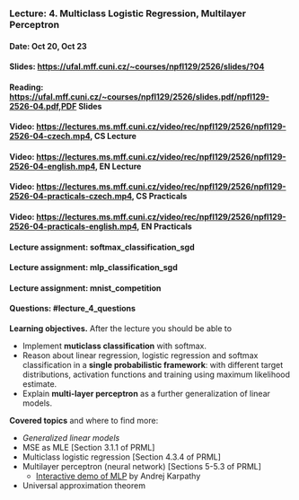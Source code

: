 ### Lecture: 4. Multiclass Logistic Regression, Multilayer Perceptron
#### Date: Oct 20, Oct 23
#### Slides: https://ufal.mff.cuni.cz/~courses/npfl129/2526/slides/?04
#### Reading: https://ufal.mff.cuni.cz/~courses/npfl129/2526/slides.pdf/npfl129-2526-04.pdf,PDF Slides
#### Video: https://lectures.ms.mff.cuni.cz/video/rec/npfl129/2526/npfl129-2526-04-czech.mp4, CS Lecture
#### Video: https://lectures.ms.mff.cuni.cz/video/rec/npfl129/2526/npfl129-2526-04-english.mp4, EN Lecture
#### Video: https://lectures.ms.mff.cuni.cz/video/rec/npfl129/2526/npfl129-2526-04-practicals-czech.mp4, CS Practicals
#### Video: https://lectures.ms.mff.cuni.cz/video/rec/npfl129/2526/npfl129-2526-04-practicals-english.mp4, EN Practicals
#### Lecture assignment: softmax_classification_sgd
#### Lecture assignment: mlp_classification_sgd
#### Lecture assignment: mnist_competition
#### Questions: #lecture_4_questions

**Learning objectives.** After the lecture you should be able to

- Implement **muticlass classification** with softmax.
- Reason about linear regression, logistic regression and softmax classification in a **single probabilistic framework**: with different target distributions, activation functions and training using maximum likelihood estimate.
- Explain **multi-layer perceptron** as a further generalization of linear models.

**Covered topics** and where to find more:

- _Generalized linear models_
- MSE as MLE [Section 3.1.1 of PRML]
- Multiclass logistic regression [Section 4.3.4 of PRML]
- Multilayer perceptron (neural network) [Sections 5-5.3 of PRML]
    - [Interactive demo of MLP](https://cs.stanford.edu/people/karpathy/convnetjs/demo/classify2d.html) by Andrej Karpathy
- Universal approximation theorem
